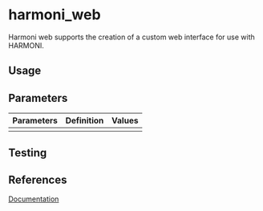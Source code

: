 # harmoni_web

Harmoni web supports the creation of a custom web interface for use with HARMONI.

## Usage
## Parameters

| Parameters           | Definition | Values |
|----------------------|------------|--------|
|                      |            |        |
## Testing
## References
[Documentation](https://harmoni.readthedocs.io/en/latest/packages/harmoni_web.html)
